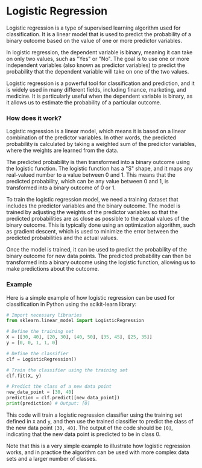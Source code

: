 # Logistic Regression

Logistic regression is a type of supervised learning algorithm used for classification. It is a linear model that is used to predict the probability of a binary outcome based on the value of one or more predictor variables.

In logistic regression, the dependent variable is binary, meaning it can take on only two values, such as "Yes" or "No". The goal is to use one or more independent variables (also known as predictor variables) to predict the probability that the dependent variable will take on one of the two values.

Logistic regression is a powerful tool for classification and prediction, and it is widely used in many different fields, including finance, marketing, and medicine. It is particularly useful when the dependent variable is binary, as it allows us to estimate the probability of a particular outcome.

### How does it work?

Logistic regression is a linear model, which means it is based on a linear combination of the predictor variables. In other words, the predicted probability is calculated by taking a weighted sum of the predictor variables, where the weights are learned from the data.

The predicted probability is then transformed into a binary outcome using the logistic function. The logistic function has a "S" shape, and it maps any real-valued number to a value between 0 and 1. This means that the predicted probability, which can be any value between 0 and 1, is transformed into a binary outcome of 0 or 1.

To train the logistic regression model, we need a training dataset that includes the predictor variables and the binary outcome. The model is trained by adjusting the weights of the predictor variables so that the predicted probabilities are as close as possible to the actual values of the binary outcome. This is typically done using an optimization algorithm, such as gradient descent, which is used to minimize the error between the predicted probabilities and the actual values.

Once the model is trained, it can be used to predict the probability of the binary outcome for new data points. The predicted probability can then be transformed into a binary outcome using the logistic function, allowing us to make predictions about the outcome.

### Example

Here is a simple example of how logistic regression can be used for classification in Python using the scikit-learn library:

```python
# Import necessary libraries
from sklearn.linear_model import LogisticRegression

# Define the training set
X = [[30, 40], [20, 30], [40, 50], [35, 45], [25, 35]]
y = [0, 0, 1, 1, 0]

# Define the classifier
clf = LogisticRegression()

# Train the classifier using the training set
clf.fit(X, y)

# Predict the class of a new data point
new_data_point = [30, 40]
prediction = clf.predict([new_data_point])
print(prediction) # Output: [0]
```

This code will train a logistic regression classifier using the training set defined in `X` and `y`, and then use the trained classifier to predict the class of the new data point `[30, 40]`. The output of the code should be `[0]`, indicating that the new data point is predicted to be in class 0.

Note that this is a very simple example to illustrate how logistic regression works, and in practice the algorithm can be used with more complex data sets and a larger number of classes.
